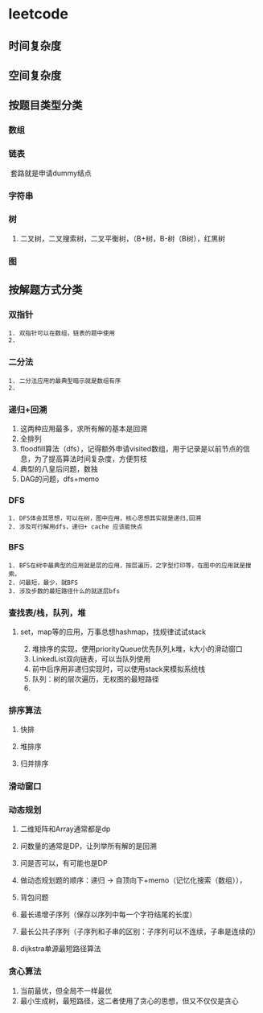 # leetcode

## 时间复杂度

## 空间复杂度

## 按题目类型分类

### 数组

### 链表

​	套路就是申请dummy结点

### 字符串

### 树

1. 二叉树，二叉搜索树，二叉平衡树，（B+树，B-树（B树），红黑树

### 图

## 按解题方式分类

### 双指针

	1. 双指针可以在数组，链表的题中使用
 	2. 

### 二分法

	1. 二分法应用的最典型暗示就是数组有序
 	2. 

### 递归+回溯

1. 这两种应用最多，求所有解的基本是回溯
2. 全排列
3. floodfill算法（dfs），记得额外申请visited数组，用于记录是以前节点的信息，为了提高算法时间复杂度，方便剪枝
4. 典型的八皇后问题，数独
5. DAG的问题，dfs+memo

### DFS

	1. DFS体会其思想，可以在树，图中应用，核心思想其实就是递归,回溯
 	2. 涉及可行解用dfs，递归+ cache 应该能快点

### BFS

	1. BFS在树中最典型的应用就是层的应用，按层遍历，之字型打印等，在图中的应用就是搜索。
 	2. 问最短，最少，就BFS
   	3. 涉及步数的最短路径什么的就逐层bfs

### 查找表/栈，队列，堆

1. set，map等的应用，万事总想hashmap，找规律试试stack

	2. 堆排序的实现，使用priorityQueue优先队列,k堆，k大小的滑动窗口
 	3. LinkedList双向链表，可以当队列使用
 	4. 前中后序用非递归实现时，可以使用stack来模拟系统栈
 	5. 队列：树的层次遍历，无权图的最短路径
 	6. 

### 排序算法

1. 快排

2. 堆排序

 3. 归并排序

    

### 滑动窗口

### 动态规划

1. 二维矩阵和Array通常都是dp

2. 问数量的通常是DP，让列举所有解的是回溯

3. 问是否可以，有可能也是DP

4. 做动态规划题的顺序：递归 -> 自顶向下+memo（记忆化搜索（数组）），

5. 背包问题

6. 最长递增子序列（保存以序列中每一个字符结尾的长度）

7. 最长公共子序列（子序列和子串的区别：子序列可以不连续，子串是连续的）

8. dijkstra单源最短路径算法

   

    


### 贪心算法

1. 当前最优，但全局不一样最优
2. 最小生成树，最短路径，这二者使用了贪心的思想，但又不仅仅是贪心